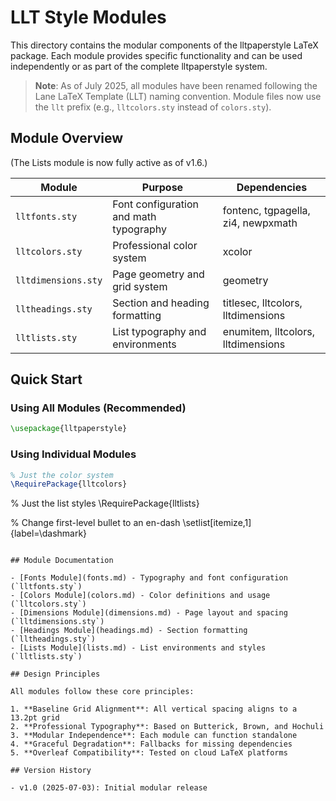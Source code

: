 # LLT Style Modules

This directory contains the modular components of the lltpaperstyle LaTeX package. Each module provides specific functionality and can be used independently or as part of the complete lltpaperstyle system.

> **Note**: As of July 2025, all modules have been renamed following the Lane LaTeX Template (LLT) naming convention. Module files now use the `llt` prefix (e.g., `lltcolors.sty` instead of `colors.sty`).

## Module Overview
(The Lists module is now fully active as of v1.6.)

| Module | Purpose | Dependencies |
|--------|---------|--------------|
| `lltfonts.sty` | Font configuration and math typography | fontenc, tgpagella, zi4, newpxmath |
| `lltcolors.sty` | Professional color system | xcolor |
| `lltdimensions.sty` | Page geometry and grid system | geometry |
| `lltheadings.sty` | Section and heading formatting | titlesec, lltcolors, lltdimensions |
| `lltlists.sty` | List typography and environments | enumitem, lltcolors, lltdimensions |

## Quick Start

### Using All Modules (Recommended)

```latex
\usepackage{lltpaperstyle}
```

### Using Individual Modules

```latex
% Just the color system
\RequirePackage{lltcolors}
```
% Just the list styles
\RequirePackage{lltlists}

% Change first-level bullet to an en-dash
\setlist[itemize,1]{label=\dashmark}
```

## Module Documentation

- [Fonts Module](fonts.md) - Typography and font configuration (`lltfonts.sty`)
- [Colors Module](colors.md) - Color definitions and usage (`lltcolors.sty`)
- [Dimensions Module](dimensions.md) - Page layout and spacing (`lltdimensions.sty`)
- [Headings Module](headings.md) - Section formatting (`lltheadings.sty`)
- [Lists Module](lists.md) - List environments and styles (`lltlists.sty`)

## Design Principles

All modules follow these core principles:

1. **Baseline Grid Alignment**: All vertical spacing aligns to a 13.2pt grid
2. **Professional Typography**: Based on Butterick, Brown, and Hochuli
3. **Modular Independence**: Each module can function standalone
4. **Graceful Degradation**: Fallbacks for missing dependencies
5. **Overleaf Compatibility**: Tested on cloud LaTeX platforms

## Version History

- v1.0 (2025-07-03): Initial modular release